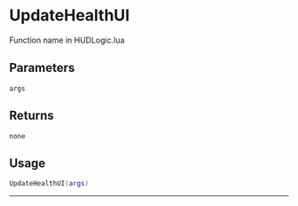 # UpdateHealthUI
Function name in HUDLogic.lua
## Parameters
`args`
## Returns
`none`
## Usage
```lua
UpdateHealthUI(args)
```
---
